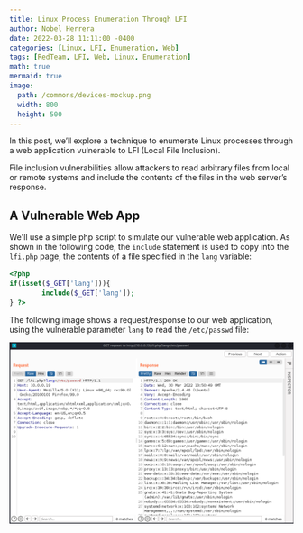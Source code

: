 ```yaml
---
title: Linux Process Enumeration Through LFI
author: Nobel Herrera
date: 2022-03-28 11:11:00 -0400
categories: [Linux, LFI, Enumeration, Web]
tags: [RedTeam, LFI, Web, Linux, Enumeration]
math: true
mermaid: true
image:
  path: /commons/devices-mockup.png
  width: 800
  height: 500
---
```


In this post, we’ll explore a technique to enumerate Linux processes through a web application vulnerable to LFI (Local File Inclusion).

File inclusion vulnerabilities allow attackers to read arbitrary files from local or remote systems and include the contents of the files in the web server’s response.

## A Vulnerable Web App
We'll use a simple php script to simulate our vulnerable web application. 
As shown in the following code, the `include` statement is used to copy into the `lfi.php` page, the contents of a file specified in the `lang` variable:

```php
<?php 
if(isset($_GET['lang'])){
        include($_GET['lang']);
} ?>
```

The following image shows a request/response to our web application, using the vulnerable parameter `lang` to read the `/etc/passwd` file: 

![pidlfi1](/docs/assets/lfipid1.png)

